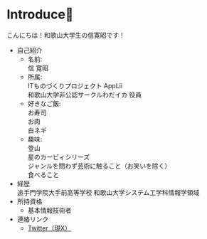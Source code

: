 # Introduce🥳

こんにちは！和歌山大学生の信寛昭です！

- 自己紹介
  - 名前:  
    信 寛昭
  - 所属:  
    ITものづくりプロジェクト AppLii  
    和歌山大学非公認サークルわだイカ 役員  
  - 好きなご飯:  
    お寿司  
    お肉  
    白ネギ  
  - 趣味:  
    登山  
    星のカービィシリーズ  
    ジャンルを問わず芸術に触ること（お笑いを除く）  
    食べること
- 経歴  
  追手門学院大手前高等学校
  和歌山大学システム工学科情報学領域
- 所持資格
  - 基本情報技術者
- 連絡リンク
  - [Twitter（現X）](https://x.com/AltHiroaki)